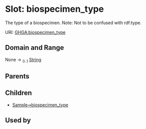 
# Slot: biospecimen_type


The type of a biospecimen. Note: Not to be confused with rdf:type.

URI: [GHGA:biospecimen_type](https://w3id.org/GHGA/biospecimen_type)


## Domain and Range

None &#8594;  <sub>0..1</sub> [String](types/String.md)

## Parents


## Children

 *  [Sample➞biospecimen_type](Sample_biospecimen_type.md)

## Used by

